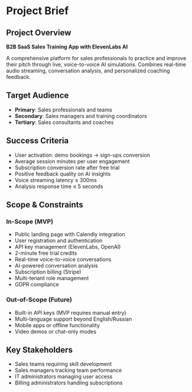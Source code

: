 # Project Brief

## Project Overview
**B2B SaaS Sales Training App with ElevenLabs AI**

A comprehensive platform for sales professionals to practice and improve their pitch through live, voice-to-voice AI simulations. Combines real-time audio streaming, conversation analysis, and personalized coaching feedback.

## Target Audience
- **Primary**: Sales professionals and teams
- **Secondary**: Sales managers and training coordinators
- **Tertiary**: Sales consultants and coaches

## Success Criteria
- User activation: demo bookings → sign-ups conversion
- Average session minutes per user engagement
- Subscription conversion rate after free trial
- Positive feedback quality on AI insights
- Voice streaming latency ≤ 300ms
- Analysis response time ≤ 5 seconds

## Scope & Constraints
### In-Scope (MVP)
- Public landing page with Calendly integration
- User registration and authentication
- API key management (ElevenLabs, OpenAI)
- 2-minute free trial credits
- Real-time voice-to-voice conversations
- AI-powered conversation analysis
- Subscription billing (Stripe)
- Multi-tenant role management
- GDPR compliance

### Out-of-Scope (Future)
- Built-in API keys (MVP requires manual entry)
- Multi-language support beyond English/Russian
- Mobile apps or offline functionality
- Video demos or chat-only modes

## Key Stakeholders
- Sales teams requiring skill development
- Sales managers tracking team performance
- IT administrators managing user access
- Billing administrators handling subscriptions
